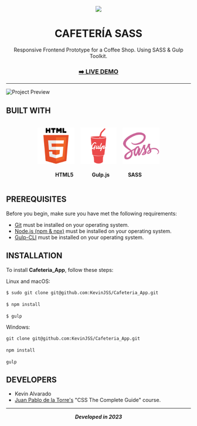 <div align="center">
  <img src="https://user-images.githubusercontent.com/103754829/216491273-b93ba79f-aa4e-409e-92ca-dfacfef368c6.svg" width="250px" height="auto"/>
  
  <div>
    <h1>CAFETERÍA SASS</h1>
  </div>
</div>

<p align="center">Responsive Frontend Prototype for a Coffee Shop. Using SASS & Gulp Toolkit.</p>

<div align="center">
  <h3><a href="https://cafeteria-app-kevjs.netlify.app/" target="_blank">➡️ LIVE DEMO</a></h3>
  <hr/>
</div>

<img src="https://user-images.githubusercontent.com/103754829/216505442-03bfd12f-06e1-4d7b-b4b8-10458a29469f.png" alt="Project Preview"/>

## BUILT WITH
<br/>

<div align="center">
  <img src="https://raw.githubusercontent.com/devicons/devicon/master/icons/html5/html5-original-wordmark.svg" alt="html5" width="100" height="100"/>
  <span>&nbsp;&nbsp;</span>
  <img src="https://raw.githubusercontent.com/devicons/devicon/master/icons/gulp/gulp-plain.svg" alt="gulp" width="100" height="100"/>
  <span>&nbsp;&nbsp;</span>
  <img src="https://raw.githubusercontent.com/devicons/devicon/master/icons/sass/sass-original.svg" alt="sass" width="100" height="100"/>
</div>

<br/>

<div align="center">
    <strong>HTML5</strong>
            <strong>&nbsp;&nbsp;&nbsp;&nbsp;&nbsp;&nbsp;&nbsp;&nbsp;&nbsp;&nbsp;&nbsp;&nbsp;&nbsp;&nbsp;Gulp.js&nbsp;&nbsp;&nbsp;&nbsp;&nbsp;&nbsp;&nbsp;&nbsp;&nbsp;&nbsp;&nbsp;&nbsp;&nbsp;&nbsp;</strong>
    <strong>SASS</strong>
</div>

<br/>

## PREREQUISITES
Before you begin, make sure you have met the following requirements:
* <a href="https://git-scm.com/downloads" target="_blank">Git</a> must be installed on your operating system.
* <a href="https://nodejs.org/en/" target="_blank">Node.js (npm & npx)</a> must be installed on your operating system.
* <a href="https://gulpjs.com/docs/en/getting-started/quick-start/" target="_blank">Gulp-CLI</a> must be installed on your operating system.

## INSTALLATION
To install <strong>Cafeteria_App</strong>, follow these steps:

Linux and macOS:
```
$ sudo git clone git@github.com:KevinJSS/Cafeteria_App.git

$ npm install

$ gulp
```

Windows:
```
git clone git@github.com:KevinJSS/Cafeteria_App.git

npm install

gulp
```

## DEVELOPERS
* Kevin Alvarado
* <a href="https://github.com/codigoconjuan">Juan Pablo de la Torre's</a> "CSS The Complete Guide" course.

<hr/>

<div align="center">
  <strong><i>Developed in 2023</i></strong> 
</div>
